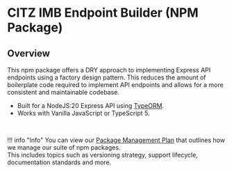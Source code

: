 # CITZ IMB Endpoint Builder (NPM Package)
<!-- This file is the homepage of your documentation. It is mandatory and must not be deleted. --->
## Overview

This npm package offers a DRY approach to implementing Express API endpoints using a factory design pattern. This reduces the amount of boilerplate code required to implement API endpoints and allows for a more consistent and maintainable codebase.

- Built for a NodeJS:20 Express API using [TypeORM].
- Works with Vanilla JavaScript or TypeScript 5.

<br />

!!! info "Info"
    You can view our [Package Management Plan] that outlines how we manage our suite of npm packages.  
    This includes topics such as versioning strategy, support lifecycle, documentation standards and more.

<!-- Link References -->
[CITZ IMB Common Code]: mailto:citz.codemvp@gov.bc.ca?subject=SSO%20Packages%20Support
[Package Management Plan]: https://citz-imb.atlassian.net/wiki/x/EgB4CQ
[TypeORM]: https://typeorm.io/
